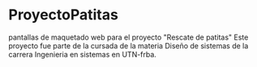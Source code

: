 # ProyectoPatitas
pantallas de maquetado web para el proyecto "Rescate de patitas"
Este proyecto fue parte de la cursada de la materia Diseño de sistemas de la carrera Ingenieria en sistemas en UTN-frba. 